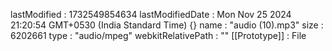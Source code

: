 
lastModified
: 
1732549854634
lastModifiedDate
: 
Mon Nov 25 2024 21:20:54 GMT+0530 (India Standard Time) {}
name
: 
"audio (10).mp3"
size
: 
6202661
type
: 
"audio/mpeg"
webkitRelativePath
: 
""
[[Prototype]]
: 
File
